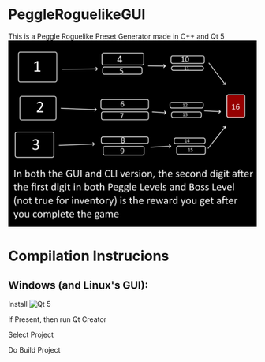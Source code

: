 # PeggleRoguelikeGUI
This is a Peggle Roguelike Preset Generator made in C++ and Qt 5
![The Layout for the roguelike!](https://raw.githubusercontent.com/Ivan951236/PeggleRoguelike/refs/heads/main/gallery/peggle_roguelike_layout.png)

# Compilation Instrucions

## Windows (and Linux's GUI):

Install ![Qt 5](https://qt.io)

If Present, then run Qt Creator

Select Project

Do Build Project
